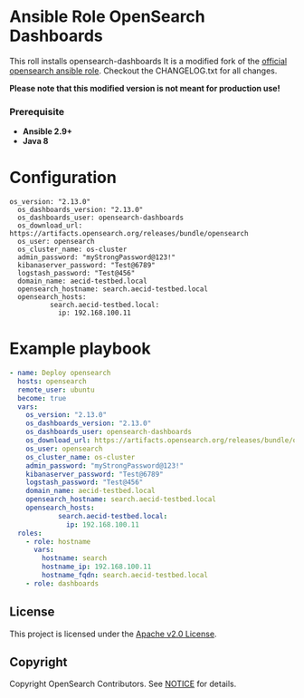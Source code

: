 # Ansible Role OpenSearch Dashboards

This roll installs opensearch-dashboards
It is a modified fork of the [official opensearch ansible role](https://github.com/opensearch-project/ansible-playbook).
Checkout the CHANGELOG.txt for all changes.

**Please note that this modified version is not meant for production use!**
### Prerequisite

- **Ansible 2.9+**
- **Java 8**

# Configuration

```
os_version: "2.13.0"
  os_dashboards_version: "2.13.0"
  os_dashboards_user: opensearch-dashboards
  os_download_url: https://artifacts.opensearch.org/releases/bundle/opensearch
  os_user: opensearch
  os_cluster_name: os-cluster
  admin_password: "myStrongPassword@123!"
  kibanaserver_password: "Test@6789"
  logstash_password: "Test@456"
  domain_name: aecid-testbed.local
  opensearch_hostname: search.aecid-testbed.local
  opensearch_hosts:
          search.aecid-testbed.local:
            ip: 192.168.100.11
```

# Example playbook

```yaml
- name: Deploy opensearch
  hosts: opensearch
  remote_user: ubuntu
  become: true
  vars:
    os_version: "2.13.0"
    os_dashboards_version: "2.13.0"
    os_dashboards_user: opensearch-dashboards
    os_download_url: https://artifacts.opensearch.org/releases/bundle/opensearch
    os_user: opensearch
    os_cluster_name: os-cluster
    admin_password: "myStrongPassword@123!"
    kibanaserver_password: "Test@6789"
    logstash_password: "Test@456"
    domain_name: aecid-testbed.local
    opensearch_hostname: search.aecid-testbed.local
    opensearch_hosts:
            search.aecid-testbed.local:
              ip: 192.168.100.11
  roles:
    - role: hostname
      vars:
        hostname: search
        hostname_ip: 192.168.100.11
        hostname_fqdn: search.aecid-testbed.local
    - role: dashboards
```


## License

This project is licensed under the [Apache v2.0 License](LICENSE.txt).

## Copyright

Copyright OpenSearch Contributors. See [NOTICE](NOTICE.txt) for details.
